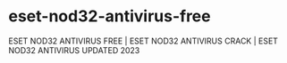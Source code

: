 # eset-nod32-antivirus-free
ESET NOD32 ANTIVIRUS FREE | ESET NOD32 ANTIVIRUS CRACK | ESET NOD32 ANTIVIRUS UPDATED 2023
